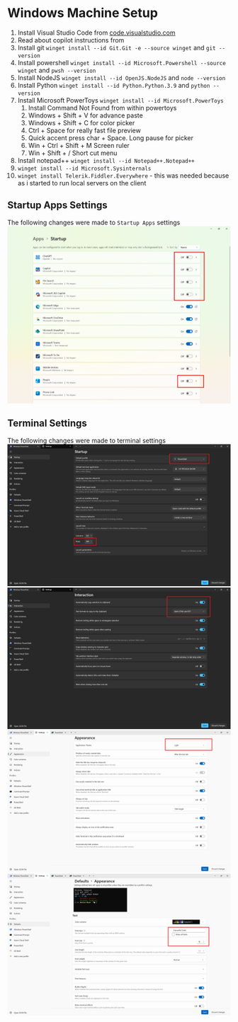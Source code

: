 # Windows Machine Setup

1. Install Visual Studio Code from [code.visualstudio.com](https://code.visualstudio.com/)
2. Read about copilot instructions from
3. Install git `winget install --id Git.Git -e --source winget` and `git --version`
4. Install powershell `winget install --id Microsoft.Powershell --source winget` and `pwsh --version`
5. Install NodeJS `winget install --id OpenJS.NodeJS` and `node --version`
6. Install Python `winget install --id Python.Python.3.9` and `python --version`
9. Install Microsoft PowerToys `winget install --id Microsoft.PowerToys`
    1. Install Command Not Found from within powertoys
    2. Windows + Shift + V for advance paste
    3. Windows + Shift + C for color picker
    4. Ctrl + Space for really fast file preview
    5. Quick accent press char + Space. Long pause for picker
    6. Win + Ctrl + Shift + M Screen ruler
    7. Win + Shift + / Short cut menu
10. Install notepad++ `winget install --id Notepad++.Notepad++`
11. `winget install --id Microsoft.Sysinternals`
12. `winget install Telerik.Fiddler.Everywhere` - this was needed because as i started to run local servers on the client 

## Startup Apps Settings
The following changes were made to `Startup Apps` settings
![Startup Apps](./images/startup-apps-settings.png)

## Terminal Settings
The following changes were made to terminal settings
![Startup](./images/terminal-settings.png)
![Interaction](./images/terminal-settings-2.png)
![Appearance](./images/terminal-settings-3.png)
![Defaults](./images/terminal-settings-4.png)
